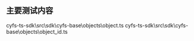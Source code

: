 
##  主要测试内容

cyfs-ts-sdk\src\sdk\cyfs-base\objects\object.ts
cyfs-ts-sdk\src\sdk\cyfs-base\objects\object_id.ts  